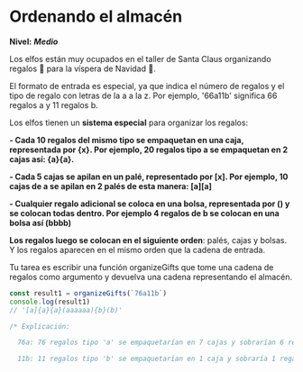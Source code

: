 # Ordenando el almacén

**Nivel:** **_Medio_**

Los elfos están muy ocupados en el taller de Santa Claus organizando regalos 🎁 para la víspera de Navidad 🎄.

El formato de entrada es especial, ya que indica el número de regalos y el tipo de regalo con letras de la a a la z. Por ejemplo, '66a11b' significa 66 regalos a y 11 regalos b.

Los elfos tienen un **sistema especial** para organizar los regalos:

**- Cada 10 regalos del mismo tipo se empaquetan en una caja, representada por {x}. Por ejemplo, 20 regalos tipo a se empaquetan en 2 cajas así: {a}{a}.**

**- Cada 5 cajas se apilan en un palé, representado por [x]. Por ejemplo, 10 cajas de a se apilan en 2 palés de esta manera: [a][a]**

**- Cualquier regalo adicional se coloca en una bolsa, representada por () y se colocan todas dentro. Por ejemplo 4 regalos de b se colocan en una bolsa así (bbbb)**

**Los regalos luego se colocan en el siguiente orden**: palés, cajas y bolsas. Y los regalos aparecen en el mismo orden que la cadena de entrada.

Tu tarea es escribir una función organizeGifts que tome una cadena de regalos como argumento y devuelva una cadena representando el almacén.

```js
const result1 = organizeGifts(`76a11b`)
console.log(result1)
// '[a]{a}{a}(aaaaaa){b}(b)'

/* Explicación:

  76a: 76 regalos tipo 'a' se empaquetarían en 7 cajas y sobrarían 6 regalos, resultando en 1 palé [a] (por las primeras 5 cajas), 2 cajas sueltas {a}{a} y una bolsa con 6 regalos (aaaaaa)

  11b: 11 regalos tipo 'b' se empaquetarían en 1 caja y sobraría 1 regalo, resultando en 1 caja suelta {b} y una bolsa con 1 regalo (b)
```
